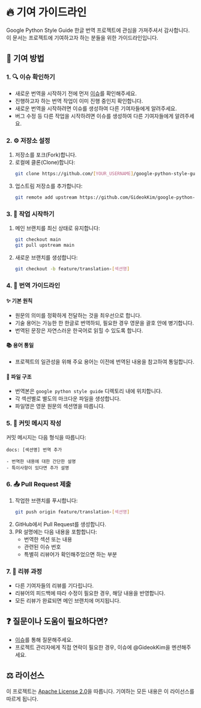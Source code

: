 # 🔥 기여 가이드라인

Google Python Style Guide 한글 번역 프로젝트에 관심을 가져주셔서 감사합니다. 이 문서는 프로젝트에 기여하고자 하는 분들을 위한 가이드라인입니다.

## 🚀 기여 방법

### 1. 🔍 이슈 확인하기
- 새로운 번역을 시작하기 전에 먼저 [이슈](https://github.com/GideokKim/google-python-style-guide-kr/issues)를 확인해주세요.
- 진행하고자 하는 번역 작업이 이미 진행 중인지 확인합니다.
- 새로운 번역을 시작하려면 이슈를 생성하여 다른 기여자들에게 알려주세요.
- 버그 수정 등 다른 작업을 시작하려면 이슈를 생성하여 다른 기여자들에게 알려주세요.

### 2. ⚙️ 저장소 설정
1. 저장소를 포크(Fork)합니다.
2. 로컬에 클론(Clone)합니다:
   ```bash
   git clone https://github.com/[YOUR_USERNAME]/google-python-style-guide-kr.git
   ```
3. 업스트림 저장소를 추가합니다:
   ```bash
   git remote add upstream https://github.com/GideokKim/google-python-style-guide-kr.git
   ```

### 3. 🎯 작업 시작하기
1. 메인 브랜치를 최신 상태로 유지합니다:
   ```bash
   git checkout main
   git pull upstream main
   ```
2. 새로운 브랜치를 생성합니다:
   ```bash
   git checkout -b feature/translation-[섹션명]
   ```

### 4. 📖 번역 가이드라인

#### ✨ 기본 원칙
- 원문의 의미를 정확하게 전달하는 것을 최우선으로 합니다.
- 기술 용어는 가능한 한 한글로 번역하되, 필요한 경우 영문을 괄호 안에 병기합니다.
- 번역된 문장은 자연스러운 한국어로 읽힐 수 있도록 합니다.

#### 📚 용어 통일
- 프로젝트의 일관성을 위해 주요 용어는 이전에 번역된 내용을 참고하여 통일합니다.

#### 📁 파일 구조
- 번역본은 `google python style guide` 디렉토리 내에 위치합니다.
- 각 섹션별로 별도의 마크다운 파일을 생성합니다.
- 파일명은 영문 원문의 섹션명을 따릅니다.

### 5. 💬 커밋 메시지 작성
커밋 메시지는 다음 형식을 따릅니다:

```
docs: [섹션명] 번역 추가

- 번역한 내용에 대한 간단한 설명
- 특이사항이 있다면 추가 설명
```

### 6. 📤 Pull Request 제출
1. 작업한 브랜치를 푸시합니다:
   ```bash
   git push origin feature/translation-[섹션명]
   ```
2. GitHub에서 Pull Request를 생성합니다.
3. PR 설명에는 다음 내용을 포함합니다:
   - 번역한 섹션 또는 내용
   - 관련된 이슈 번호
   - 특별히 리뷰어가 확인해주었으면 하는 부분

### 7. 👀 리뷰 과정
- 다른 기여자들의 리뷰를 기다립니다.
- 리뷰어의 피드백에 따라 수정이 필요한 경우, 해당 내용을 반영합니다.
- 모든 리뷰가 완료되면 메인 브랜치에 머지됩니다.

## ❓ 질문이나 도움이 필요하다면?
- [이슈](https://github.com/GideokKim/google-python-style-guide-kr/issues)를 통해 질문해주세요.
- 프로젝트 관리자에게 직접 연락이 필요한 경우, 이슈에 @GideokKim을 멘션해주세요.

## ⚖️ 라이선스
이 프로젝트는 [Apache License 2.0](LICENSE)을 따릅니다. 기여하는 모든 내용은 이 라이선스를 따르게 됩니다. 